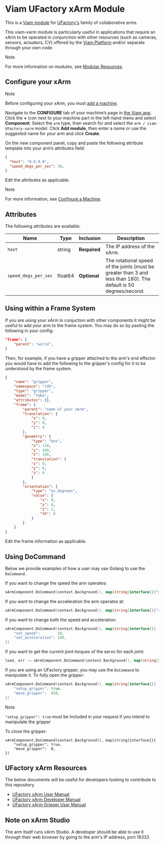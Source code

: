 # Viam UFactory xArm Module

This is a [Viam module](https://docs.viam.com/how-tos/create-module/) for [UFactory's](https://www.ufactory.cc/) family of collaborative arms.

This viam-xarm module is particularly useful in applications that require an xArm to be operated in conjunction with other resources (such as cameras, sensors, actuators, CV) offered by the [Viam Platform](https://www.viam.com/) and/or separate through your own code.

> [!NOTE]
> For more information on modules, see [Modular Resources](https://docs.viam.com/registry/#modular-resources).

## Configure your xArm

> [!NOTE]
> Before configuring your xArm, you must [add a machine](https://docs.viam.com/fleet/machines/#add-a-new-machine).

Navigate to the **CONFIGURE** tab of your machine’s page in [the Viam app](https://app.viam.com/). Click the **+** icon next to your machine part in the left-hand menu and select **Component**. Select the `arm` type, then search for and select the `arm / viam-UFactory-xarm` model. Click **Add module**, then enter a name or use the suggested name for your arm and click **Create**.

On the new component panel, copy and paste the following attribute template into your arm’s attributes field:

```json
{
  "host": "0.0.0.0",
  "speed_degs_per_sec": 30,
}
```

Edit the attributes as applicable.

> [!NOTE]
> For more information, see [Configure a Machine](https://docs.viam.com/build/configure/).

## Attributes

The following attributes are available:

| Name | Type | Inclusion | Description |
| ---- | ---- | --------- | ----------- |
| `host` | string | **Required** | The IP address of the xArm.  |
| `speed_degs_per_sec` | float64 | **Optional** | The rotational speed of the joints (must be greater than 3 and less than 180). The default is 50 degrees/second.  |

## Using within a Frame System

If you are using your xArm in conjuction with other components it might be useful to add your arm to the frame system. You may do so by pasting the following in your config:
```json
"frame": {
    "parent": "world",
}
```

Then, for example, if you have a gripper attached to the arm's end effector you would have to add the following to the gripper's config for it to be understood by the frame system.

```json
{
    "name": "gripper",
    "namespace": "rdk",
    "type": "gripper",
    "model": "fake",
    "attributes": {},
    "frame": {
        "parent": "name of your xArm",
        "translation": {
            "x": 0,
            "y": 0,
            "z": 0
        },
        "geometry": {
            "type": "box",
            "x": 110,
            "y": 160,
            "z": 240,
            "translation": {
            "x": 0,
            "y": 0,
            "z": 0
            }
        },
        "orientation": {
            "type": "ov_degrees",
            "value": {
                "x": 0,
                "y": 0,
                "z": 1,
                "th": 0
            }
        }
    }
}
```

Edit the frame information as applicable.

## Using DoCommand
Below we provide examples of how a user may use Golang to use the `DoCommand`.

If you want to change the speed the arm operates:
```go
xArmComponent.DoCommand(context.Background(), map[string]interface{}{"set_speed": 50})
```

If you want to change the acceleration the arm operates at: 
```go
xArmComponent.DoCommand(context.Background(), map[string]interface{}{"set_acceleration": 100})
```

If you want to change both the speed and acceleration:
```go
xArmComponent.DoCommand(context.Background(), map[string]interface{}{
    "set_speed":        50,
    "set_acceleration": 100,
})
```

If you want to get the current joint torques of the servo for each joint:
```go
load, err := xArmComponent.DoCommand(context.Background(), map[string]interface{}{"load": ""})
```

If you are using an UFactory gripper, you may use the `DoCommand` to manipulate it.
To fully open the gripper:
```go
xArmComponent.DoCommand(context.Background(), map[string]interface{}{
    "setup_gripper": true,
    "move_gripper":  850,
})
```
> [!NOTE]
> `"setup_gripper": true` must be included in your request if you intend to manipulate the gripper

To close the gripper:
```
xArmComponent.DoCommand(context.Background(), map[string]interface{}{
    "setup_gripper": true,
    "move_gripper":  0,
})
```

## UFactory xArm Resources
The below documents will be useful for developers looking to contribute to this repository.
* [UFactory xArm User Manual](https://www.ufactory.cc/wp-content/uploads/2023/05/xArm-User-Manual-V2.0.0.pdf)
* [UFactory xArm Developer Manual](https://www.ufactory.cc/wp-content/uploads/2023/04/xArm-Developer-Manual-V1.10.0.pdf)
* [UFactory xArm Gripper User Manual](http://download.ufactory.cc/xarm/tool/Gripper%20User%20Manual.pdf?v=1594857600061)

## Note on xArm Studio

The arm itself runs xArm Studio. A developer should be able to use it through their web browser by going to the arm's IP address, port 18333.
